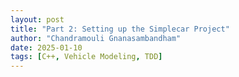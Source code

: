 ```yaml
---
layout: post
title: "Part 2: Setting up the Simplecar Project"
author: "Chandramouli Gnanasambandham"
date: 2025-01-10
tags: [C++, Vehicle Modeling, TDD]
---
```

